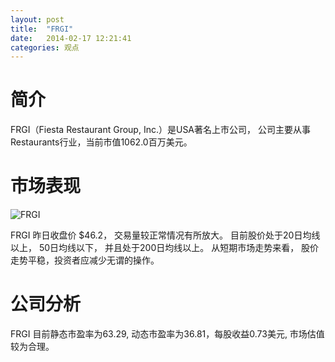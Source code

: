 ```yaml
---
layout: post
title:  "FRGI"
date:   2014-02-17 12:21:41
categories: 观点
---
```


# 简介
FRGI（Fiesta Restaurant Group, Inc.）是USA著名上市公司，
公司主要从事Restaurants行业，当前市值1062.0百万美元。

# 市场表现

![FRGI](http://finviz.com/chart.ashx?t=FRGI&ty=c&ta=1&p=d&s=l)

FRGI 昨日收盘价 $46.2，
交易量较正常情况有所放大。
目前股价处于20日均线以上，
50日均线以下，
并且处于200日均线以上。
从短期市场走势来看，
股价走势平稳，投资者应减少无谓的操作。

# 公司分析
FRGI 目前静态市盈率为63.29, 动态市盈率为36.81，每股收益0.73美元,
市场估值较为合理。
